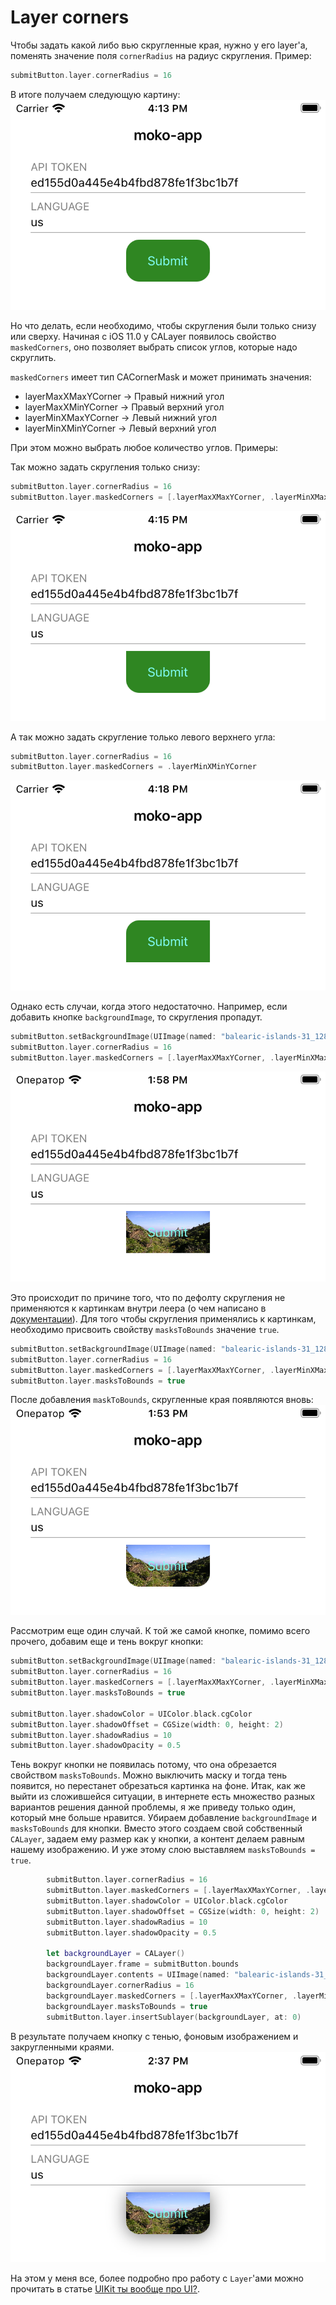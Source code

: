 # Layer corners

Чтобы задать какой либо вью скругленные края, нужно у его layer'а, поменять значение поля `cornerRadius` на радиус скругления. Пример:
```swift
submitButton.layer.cornerRadius = 16
```
В итоге получаем следующую картину:
![fullRound](corners/fullRound.png)

Но что делать, если необходимо, чтобы скругления были только снизу или сверху. Начиная с iOS 11.0 у CALayer появилось свойство `maskedCorners`, оно позволяет выбрать список углов, которые надо скруглить.

`maskedCorners` имеет тип CACornerMask и может принимать значения:
- layerMaxXMaxYCorner -> Правый нижний угол
- layerMaxXMinYCorner -> Правый верхний угол 
- layerMinXMaxYCorner -> Левый нижний угол
- layerMinXMinYCorner -> Левый верхний угол

При этом можно выбрать любое количество углов. Примеры:

Так можно задать скругления только снизу:
```swift
submitButton.layer.cornerRadius = 16
submitButton.layer.maskedCorners = [.layerMaxXMaxYCorner, .layerMinXMaxYCorner]
```
![bottomRound](corners/bottomRound.png)

А так можно задать скругление только левого верхнего угла:
```swift
submitButton.layer.cornerRadius = 16
submitButton.layer.maskedCorners = .layerMinXMinYCorner
```
![topLeftRound](corners/topLeftRound.png)

Однако есть случаи, когда этого недостаточно. Например, если добавить кнопке `backgroundImage`, то скругления пропадут.
```swift
submitButton.setBackgroundImage(UIImage(named: "balearic-islands-31_1280")!, for: .normal)
submitButton.layer.cornerRadius = 16
submitButton.layer.maskedCorners = [.layerMaxXMaxYCorner, .layerMinXMaxYCorner]
```
![backImageNotRound](corners/backImageNotRound.png)

Это происходит по причине того, что по дефолту скругления не применяются к картинкам внутри леера (о чем написано в [документации](https://developer.apple.com/documentation/quartzcore/calayer/1410818-cornerradius)). Для того чтобы скругления применялись к картинкам, необходимо присвоить свойству `masksToBounds` значение `true`.
```swift
submitButton.setBackgroundImage(UIImage(named: "balearic-islands-31_1280")!, for: .normal)
submitButton.layer.cornerRadius = 16
submitButton.layer.maskedCorners = [.layerMaxXMaxYCorner, .layerMinXMaxYCorner]
submitButton.layer.masksToBounds = true
```
После добавления `maskToBounds`, скругленные края появляются вновь:
![backImageRound](corners/backImageRound.png)

Рассмотрим еще один случай. К той же самой кнопке, помимо всего прочего, добавим еще и тень вокруг кнопки:
```swift
submitButton.setBackgroundImage(UIImage(named: "balearic-islands-31_1280")!, for: .normal)
submitButton.layer.cornerRadius = 16
submitButton.layer.maskedCorners = [.layerMaxXMaxYCorner, .layerMinXMaxYCorner]
submitButton.layer.masksToBounds = true

submitButton.layer.shadowColor = UIColor.black.cgColor
submitButton.layer.shadowOffset = CGSize(width: 0, height: 2)
submitButton.layer.shadowRadius = 10
submitButton.layer.shadowOpacity = 0.5
```

Тень вокруг кнопки не появилась потому, что она обрезается свойством `masksToBounds`. Можно выключить маску и тогда тень появится, но перестанет обрезаться картинка на фоне.
Итак, как же выйти из сложившейся ситуации, в интернете есть множество разных вариантов решения данной проблемы, я же приведу только один, который мне больше нравится.
Убираем добавление `backgroundImage` и `masksToBounds` для кнопки. Вместо этого создаем свой собственный `CALayer`, задаем ему размер как у кнопки, а контент делаем равным нашему изображению. И уже этому слою выставляем `masksToBounds = true`.
```swift
        submitButton.layer.cornerRadius = 16
        submitButton.layer.maskedCorners = [.layerMaxXMaxYCorner, .layerMinXMaxYCorner]
        submitButton.layer.shadowColor = UIColor.black.cgColor
        submitButton.layer.shadowOffset = CGSize(width: 0, height: 2)
        submitButton.layer.shadowRadius = 10
        submitButton.layer.shadowOpacity = 0.5
        
        let backgroundLayer = CALayer()
        backgroundLayer.frame = submitButton.bounds
        backgroundLayer.contents = UIImage(named: "balearic-islands-31_1280")!.cgImage
        backgroundLayer.cornerRadius = 16
        backgroundLayer.maskedCorners = [.layerMaxXMaxYCorner, .layerMinXMaxYCorner]
        backgroundLayer.masksToBounds = true
        submitButton.layer.insertSublayer(backgroundLayer, at: 0)
```
В результате получаем кнопку с тенью, фоновым изображением и закругленными краями.
![finaleState](corners/finaleState.png)

На этом у меня все, более подробно про работу с `Layer`'ами можно прочитать в статье [UIKit ты вообще про UI?](https://habr.com/ru/company/skyeng/blog/591423/).
